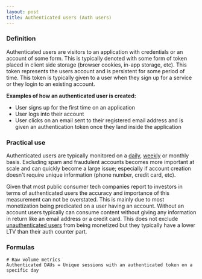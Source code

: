 ```yaml
---
layout: post
title: Authenticated users (Auth users)
---
```


### Definition

Authenticated users are visitors to an application with credentials or an account of some form. This is typically denoted with some form of token placed in client side storage (browser cookies, in-app storage, etc). This token represents the users account and is persistent for some period of time. This token is typically given to a user when they sign up for a service or they login to an existing account.

**Examples of how an authenticated user is created:**
- User signs up for the first time on an application
- User logs into their account
- User clicks on an email sent to their registered email address and is given an authentication token once they land inside the application

### Practical use

Authenticated users are typically monitored on a [daily](/definition/dau/), [weekly](/definition/wau/) or monthly basis. Excluding spam and fraudulent accounts becomes more important at scale and can quickly become a large issue; especially if account creation doesn't require unique information (phone number, credit card, etc).

Given that most public consumer tech companies report to investors in terms of authenticated users the accuracy and importance of this measurement can not be overstated. This is mainly due to most monetization being predicated on a user having an account. Without an account users typically can consume content without giving any information in return like an email address or a credit card. This does not exclude [unauthenticated users](/definition/unauthenticated-users/) from being monetized but they typically have a lower LTV than their auth counter part.

### Formulas

    # Raw volume metrics
    Authenticated DAUs = Unique sessions with an authenticated token on a specific day
